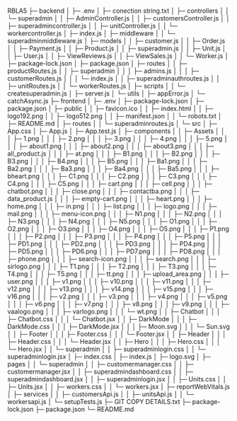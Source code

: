 

```
```
RBLA5
├─ backend
│  ├─ .env
│  ├─ conection string.txt
│  ├─ controllers
│  │  └─ superadmin
│  │     ├─ AdminController.js
│  │     ├─ customersController.js
│  │     ├─ superadmincontroller.js
│  │     ├─ unitController.js
│  │     └─ workercontroller.js
│  ├─ index.js
│  ├─ middleware
│  │  └─ superadminmiddleware.js
│  ├─ models
│  │  ├─ customer.js
│  │  ├─ Order.js
│  │  ├─ Payment.js
│  │  ├─ Product.js
│  │  ├─ superadmin.js
│  │  ├─ Unit.js
│  │  ├─ User.js
│  │  ├─ ViewReviews.js
│  │  ├─ ViewSales.js
│  │  └─ Worker.js
│  ├─ package-lock.json
│  ├─ package.json
│  ├─ routes
│  │  ├─ productRoutes.js
│  │  ├─ superadmin
│  │  │  ├─ admins.js
│  │  │  ├─ customerRoutes.js
│  │  │  └─ index.js
│  │  ├─ superadminauthroutes.js
│  │  ├─ unitRoutes.js
│  │  └─ workerRoutes.js
│  ├─ scripts
│  │  └─ createsuperadmin.js
│  ├─ server.js
│  └─ utils
│     ├─ appError.js
│     └─ catchAsync.js
├─ frontend
│  ├─ .env
│  ├─ package-lock.json
│  ├─ package.json
│  ├─ public
│  │  ├─ favicon.ico
│  │  ├─ index.html
│  │  ├─ logo192.png
│  │  ├─ logo512.png
│  │  ├─ manifest.json
│  │  └─ robots.txt
│  ├─ README.md
│  ├─ routes
│  │  └─ superadminroutes.js
│  └─ src
│     ├─ App.css
│     ├─ App.js
│     ├─ App.test.js
│     ├─ components
│     │  ├─ Assets
│     │  │  ├─ 1.png
│     │  │  ├─ 2.png
│     │  │  ├─ 3.png
│     │  │  ├─ 4.png
│     │  │  ├─ 5.png
│     │  │  ├─ about1.png
│     │  │  ├─ about2.png
│     │  │  ├─ about3.png
│     │  │  ├─ all_product.js
│     │  │  ├─ at.png
│     │  │  ├─ B1.png
│     │  │  ├─ B2.png
│     │  │  ├─ B3.png
│     │  │  ├─ B4.png
│     │  │  ├─ B5.png
│     │  │  ├─ Ba1.png
│     │  │  ├─ Ba2.png
│     │  │  ├─ Ba3.png
│     │  │  ├─ Ba4.png
│     │  │  ├─ Ba5.png
│     │  │  ├─ bheart.png
│     │  │  ├─ C1.png
│     │  │  ├─ C2.png
│     │  │  ├─ C3.png
│     │  │  ├─ C4.png
│     │  │  ├─ C5.png
│     │  │  ├─ cart.png
│     │  │  ├─ cell.png
│     │  │  ├─ chatbot.png
│     │  │  ├─ close.png
│     │  │  ├─ contactba.png
│     │  │  ├─ data_product.js
│     │  │  ├─ empty-cart.png
│     │  │  ├─ heart.png
│     │  │  ├─ home.png
│     │  │  ├─ in.png
│     │  │  ├─ list.png
│     │  │  ├─ logo.png
│     │  │  ├─ mail.png
│     │  │  ├─ menu-icon.png
│     │  │  ├─ N1.png
│     │  │  ├─ N2.png
│     │  │  ├─ N3.png
│     │  │  ├─ N4.png
│     │  │  ├─ N5.png
│     │  │  ├─ O1.png
│     │  │  ├─ O2.png
│     │  │  ├─ O3.png
│     │  │  ├─ O4.png
│     │  │  ├─ O5.png
│     │  │  ├─ P1.png
│     │  │  ├─ P2.png
│     │  │  ├─ P3.png
│     │  │  ├─ P4.png
│     │  │  ├─ P5.png
│     │  │  ├─ PD1.png
│     │  │  ├─ PD2.png
│     │  │  ├─ PD3.png
│     │  │  ├─ PD4.png
│     │  │  ├─ PD5.png
│     │  │  ├─ PD6.png
│     │  │  ├─ PD7.png
│     │  │  ├─ PD8.png
│     │  │  ├─ phone.png
│     │  │  ├─ search-icon.png
│     │  │  ├─ search.png
│     │  │  ├─ sirlogo.png
│     │  │  ├─ T1.png
│     │  │  ├─ T2.png
│     │  │  ├─ T3.png
│     │  │  ├─ T4.png
│     │  │  ├─ T5.png
│     │  │  ├─ tt.png
│     │  │  ├─ upload_area.png
│     │  │  ├─ user.png
│     │  │  ├─ v1.png
│     │  │  ├─ v10.png
│     │  │  ├─ v11.png
│     │  │  ├─ v12.png
│     │  │  ├─ v13.png
│     │  │  ├─ v14.png
│     │  │  ├─ v15.png
│     │  │  ├─ v16.png
│     │  │  ├─ v2.png
│     │  │  ├─ v3.png
│     │  │  ├─ v4.png
│     │  │  ├─ v5.png
│     │  │  ├─ v6.png
│     │  │  ├─ v7.png
│     │  │  ├─ v8.png
│     │  │  ├─ v9.png
│     │  │  ├─ vaalogo.png
│     │  │  ├─ varlogo.png
│     │  │  └─ wt.png
│     │  ├─ Chatbot
│     │  │  ├─ Chatbot.css
│     │  │  └─ Chatbot.jsx
│     │  ├─ DarkMode
│     │  │  ├─ DarkMode.css
│     │  │  ├─ DarkMode.jsx
│     │  │  ├─ Moon.svg
│     │  │  └─ Sun.svg
│     │  ├─ Footer
│     │  │  ├─ Footer.css
│     │  │  └─ Footer.jsx
│     │  ├─ Header
│     │  │  ├─ Header.css
│     │  │  └─ Header.jsx
│     │  ├─ Hero
│     │  │  ├─ Hero.css
│     │  │  └─ Hero.jsx
│     │  └─ superadmin
│     │     ├─ superadminlogin.css
│     │     └─ superadminlogin.jsx
│     ├─ index.css
│     ├─ index.js
│     ├─ logo.svg
│     ├─ pages
│     │  └─ superadmin
│     │     ├─ customermanager.css
│     │     ├─ customermanager.jsx
│     │     ├─ superadmindashboard.css
│     │     ├─ superadmindashboard.jsx
│     │     ├─ superadminlogin.jsx
│     │     ├─ Units.css
│     │     ├─ Units.jsx
│     │     ├─ workers.css
│     │     └─ workers.jsx
│     ├─ reportWebVitals.js
│     ├─ services
│     │  ├─ customersApi.js
│     │  ├─ unitsApi.js
│     │  └─ workersapi.js
│     └─ setupTests.js
├─ GIT COPY DETAILS.txt
├─ package-lock.json
├─ package.json
└─ README.md

```
